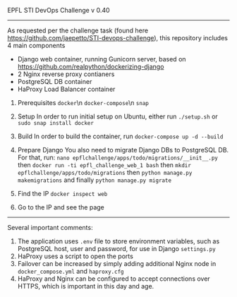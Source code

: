 EPFL STI DevOps Challenge
v 0.40

----------------------------------------------------------------------------

As requested per the challenge task (found here https://github.com/jaepetto/STI-devops-challenge), this repository includes 4 main components
 - Django web container, running Gunicorn server, based on https://github.com/realpython/dockerizing-django
 - 2 Nginx reverse proxy contianers
 - PostgreSQL DB container
 - HaProxy Load Balancer container

1. Prerequisites
   ```docker```\n
   ```docker-compose```\n
   ```snap```
2. Setup
   In order to run initial setup on Ubuntu, either run
   ```./setup.sh```
   or
   ```sudo snap install docker```

3. Build
   In order to build the container, run ```docker-compose up -d --build```

4. Prepare Django
   You also need to migrate Django DBs to PostgreSQL DB. For that, run:
   ```nano epflchallenge/apps/todo/migrations/__init__.py```
   then
   ```docker run -ti epfl_challenge_web_1 bash```
   then
   ```mkdir epflchallenge/apps/todo/migrations```
   then
   ```python manage.py makemigrations```
   and finally
   ```python manage.py migrate```
5. Find the IP
   ```docker inspect web```
6. Go to the IP and see the page


-------------------------------------------------------------------------------
Several important comments:
1. The application uses ```.env``` file to store environment variables, such as PostgreSQL host, user and password, for use in Django ```settings.py```
2. HaProxy uses a script to open the ports
3. Failover can be increased by simply adding additional Nginx node in ```docker_compose.yml``` and ```haproxy.cfg```
4. HaProxy and Nginx can be configured to accept connections over HTTPS, which is important in this day and age.
